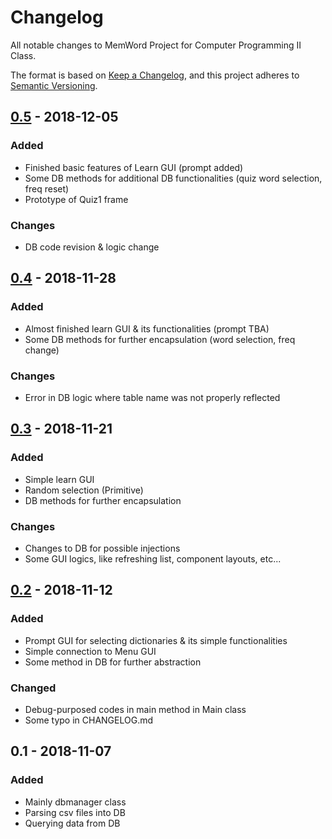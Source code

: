 # Changelog
All notable changes to MemWord Project for Computer Programming II Class.

The format is based on [Keep a Changelog](https://keepachangelog.com/en/1.0.0/),
and this project adheres to [Semantic Versioning](https://semver.org/spec/v2.0.0.html).

## [0.5] - 2018-12-05
### Added
- Finished basic features of Learn GUI (prompt added)
- Some DB methods for additional DB functionalities (quiz word selection, freq reset)
- Prototype of Quiz1 frame

### Changes
- DB code revision & logic change

## [0.4] - 2018-11-28
### Added
- Almost finished learn GUI & its functionalities (prompt TBA)
- Some DB methods for further encapsulation (word selection, freq change)

### Changes
- Error in DB logic where table name was not properly reflected

## [0.3] - 2018-11-21
### Added
- Simple learn GUI
- Random selection (Primitive)
- DB methods for further encapsulation

### Changes
- Changes to DB for possible injections
- Some GUI logics, like refreshing list, component layouts, etc...

## [0.2] - 2018-11-12
### Added
- Prompt GUI for selecting dictionaries & its simple functionalities
- Simple connection to Menu GUI
- Some method in DB for further abstraction

### Changed
- Debug-purposed codes in main method in Main class
- Some typo in CHANGELOG.md

## 0.1 - 2018-11-07
### Added
- Mainly dbmanager class
- Parsing csv files into DB
- Querying data from DB

[0.5]: https://github.com/MariAli-Lover/MemWord/compare/595394a...master
[0.4]: https://github.com/MariAli-Lover/MemWord/compare/a04cf28...595394a 
[0.3]: https://github.com/MariAli-Lover/MemWord/compare/8ee2bae...a04cf28
[0.2]: https://github.com/MariAli-Lover/MemWord/compare/a8b9ac2...8ee2bae
